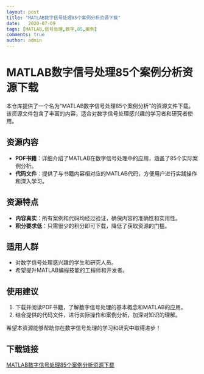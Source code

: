 ```yaml
---
layout: post
title: "MATLAB数字信号处理85个案例分析资源下载"
date:   2020-07-09
tags: [MATLAB,信号处理,数字,85,案例]
comments: true
author: admin
---
```

# MATLAB数字信号处理85个案例分析资源下载

本仓库提供了一个名为“MATLAB数字信号处理85个案例分析”的资源文件下载。该资源文件包含了丰富的内容，适合对数字信号处理感兴趣的学习者和研究者使用。

## 资源内容

- **PDF书籍**：详细介绍了MATLAB在数字信号处理中的应用，涵盖了85个实际案例分析。
- **代码文件**：提供了与书籍内容相对应的MATLAB代码，方便用户进行实践操作和深入学习。

## 资源特点

- **内容真实**：所有案例和代码均经过验证，确保内容的准确性和实用性。
- **积分要求低**：只需很少的积分即可下载，降低了获取资源的门槛。

## 适用人群

- 对数字信号处理感兴趣的学生和研究人员。
- 希望提升MATLAB编程技能的工程师和开发者。

## 使用建议

1. 下载并阅读PDF书籍，了解数字信号处理的基本概念和MATLAB的应用。
2. 结合提供的代码文件，进行实际操作和案例分析，加深对知识的理解。

希望本资源能够帮助你在数字信号处理的学习和研究中取得进步！

## 下载链接

[MATLAB数字信号处理85个案例分析资源下载](https://pan.quark.cn/s/26ba0fff9ab0)